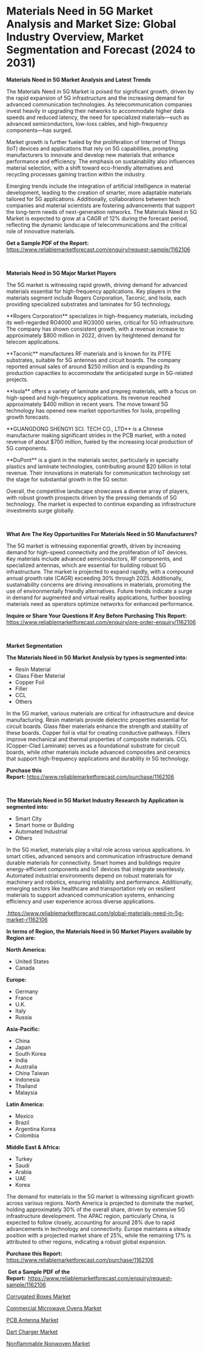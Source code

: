 <p><h1>Materials Need in 5G Market Analysis and Market Size: Global Industry Overview, Market Segmentation and Forecast (2024 to 2031)</h1></p><p><strong>Materials Need in 5G Market Analysis and Latest Trends</strong></p>
<p><p>The Materials Need in 5G Market is poised for significant growth, driven by the rapid expansion of 5G infrastructure and the increasing demand for advanced communication technologies. As telecommunication companies invest heavily in upgrading their networks to accommodate higher data speeds and reduced latency, the need for specialized materials—such as advanced semiconductors, low-loss cables, and high-frequency components—has surged. </p><p>Market growth is further fueled by the proliferation of Internet of Things (IoT) devices and applications that rely on 5G capabilities, prompting manufacturers to innovate and develop new materials that enhance performance and efficiency. The emphasis on sustainability also influences material selection, with a shift toward eco-friendly alternatives and recycling processes gaining traction within the industry. </p><p>Emerging trends include the integration of artificial intelligence in material development, leading to the creation of smarter, more adaptable materials tailored for 5G applications. Additionally, collaborations between tech companies and material scientists are fostering advancements that support the long-term needs of next-generation networks. The Materials Need in 5G Market is expected to grow at a CAGR of 12% during the forecast period, reflecting the dynamic landscape of telecommunications and the critical role of innovative materials.</p></p>
<p><strong>Get a Sample PDF of the Report:&nbsp;</strong> <a href="https://www.reliablemarketforecast.com/enquiry/request-sample/1162106?utm_campaign=1141&utm_medium=2&utm_source=Github&utm_content=ia&utm_term=29092024&utm_id=materials-need-in-5g">https://www.reliablemarketforecast.com/enquiry/request-sample/1162106</a></p>
<p>&nbsp;</p>
<p><strong>Materials Need in 5G Major Market Players</strong></p>
<p><p>The 5G market is witnessing rapid growth, driving demand for advanced materials essential for high-frequency applications. Key players in the materials segment include Rogers Corporation, Taconic, and Isola, each providing specialized substrates and laminates for 5G technology.</p><p>**Rogers Corporation** specializes in high-frequency materials, including its well-regarded RO4000 and RO3000 series, critical for 5G infrastructure. The company has shown consistent growth, with a revenue increase to approximately $800 million in 2022, driven by heightened demand for telecom applications.</p><p>**Taconic** manufactures RF materials and is known for its PTFE substrates, suitable for 5G antennas and circuit boards. The company reported annual sales of around $250 million and is expanding its production capacities to accommodate the anticipated surge in 5G-related projects.</p><p>**Isola** offers a variety of laminate and prepreg materials, with a focus on high-speed and high-frequency applications. Its revenue reached approximately $400 million in recent years. The move toward 5G technology has opened new market opportunities for Isola, propelling growth forecasts.</p><p>**GUANGDONG SHENGYI SCI. TECH CO., LTD** is a Chinese manufacturer making significant strides in the PCB market, with a noted revenue of about $700 million, fueled by the increasing local production of 5G components.</p><p>**DuPont** is a giant in the materials sector, particularly in specialty plastics and laminate technologies, contributing around $20 billion in total revenue. Their innovations in materials for communication technology set the stage for substantial growth in the 5G sector.</p><p>Overall, the competitive landscape showcases a diverse array of players, with robust growth prospects driven by the pressing demands of 5G technology. The market is expected to continue expanding as infrastructure investments surge globally.</p></p>
<p>&nbsp;</p>
<p><strong>What Are The Key Opportunities For Materials Need in 5G Manufacturers?</strong></p>
<p><p>The 5G market is witnessing exponential growth, driven by increasing demand for high-speed connectivity and the proliferation of IoT devices. Key materials include advanced semiconductors, RF components, and specialized antennas, which are essential for building robust 5G infrastructure. The market is projected to expand rapidly, with a compound annual growth rate (CAGR) exceeding 30% through 2025. Additionally, sustainability concerns are driving innovations in materials, promoting the use of environmentally friendly alternatives. Future trends indicate a surge in demand for augmented and virtual reality applications, further boosting materials need as operators optimize networks for enhanced performance.</p></p>
<p><strong>Inquire or Share Your Questions If Any Before Purchasing This Report:</strong> <a href="https://www.reliablemarketforecast.com/enquiry/pre-order-enquiry/1162106?utm_campaign=1141&utm_medium=2&utm_source=Github&utm_content=ia&utm_term=29092024&utm_id=materials-need-in-5g">https://www.reliablemarketforecast.com/enquiry/pre-order-enquiry/1162106</a></p>
<p>&nbsp;</p>
<p><strong>Market Segmentation</strong></p>
<p><strong>The Materials Need in 5G Market Analysis by types is segmented into:</strong></p>
<p><ul><li>Resin Material</li><li>Glass Fiber Material</li><li>Copper Foil</li><li>Filler</li><li>CCL</li><li>Others</li></ul></p>
<p><p>In the 5G market, various materials are critical for infrastructure and device manufacturing. Resin materials provide dielectric properties essential for circuit boards. Glass fiber materials enhance the strength and stability of these boards. Copper foil is vital for creating conductive pathways. Fillers improve mechanical and thermal properties of composite materials. CCL (Copper-Clad Laminate) serves as a foundational substrate for circuit boards, while other materials include advanced composites and ceramics that support high-frequency applications and durability in 5G technology.</p></p>
<p><strong>Purchase this Report:&nbsp;</strong><a href="https://www.reliablemarketforecast.com/purchase/1162106?utm_campaign=1141&utm_medium=2&utm_source=Github&utm_content=ia&utm_term=29092024&utm_id=materials-need-in-5g">https://www.reliablemarketforecast.com/purchase/1162106</a></p>
<p>&nbsp;</p>
<p><strong>The Materials Need in 5G Market Industry Research by Application is segmented into:</strong></p>
<p><ul><li>Smart City</li><li>Smart home or Building</li><li>Automated Industrial</li><li>Others</li></ul></p>
<p><p>In the 5G market, materials play a vital role across various applications. In smart cities, advanced sensors and communication infrastructure demand durable materials for connectivity. Smart homes and buildings require energy-efficient components and IoT devices that integrate seamlessly. Automated industrial environments depend on robust materials for machinery and robotics, ensuring reliability and performance. Additionally, emerging sectors like healthcare and transportation rely on resilient materials to support advanced communication systems, enhancing efficiency and user experience across diverse applications.</p></p>
<p><a href="https://www.reliablemarketforecast.com/global-materials-need-in-5g-market-r1162106?utm_campaign=1141&utm_medium=2&utm_source=Github&utm_content=ia&utm_term=29092024&utm_id=materials-need-in-5g">&nbsp;https://www.reliablemarketforecast.com/global-materials-need-in-5g-market-r1162106</a></p>
<p><strong>In terms of Region, the Materials Need in 5G Market Players available by Region are:</strong></p>
<p>
    <p> <strong> North America: </strong>
        <ul>
            <li>United States</li>
            <li>Canada</li>
        </ul>
        </p> 
    <p> <strong> Europe: </strong>
        <ul>
            <li>Germany</li>
            <li>France</li>
            <li>U.K.</li>
            <li>Italy</li>
            <li>Russia</li>
        </ul>
        </p> 
    <p> <strong> Asia-Pacific: </strong>
        <ul>
            <li>China</li>
            <li>Japan</li>
            <li>South Korea</li>
            <li>India</li>
            <li>Australia</li>
            <li>China Taiwan</li>
            <li>Indonesia</li>
            <li>Thailand</li>
            <li>Malaysia</li>
        </ul>
        </p> 
    <p> <strong> Latin America: </strong>
        <ul>
            <li>Mexico</li>
            <li>Brazil</li>
            <li>Argentina Korea</li>
            <li>Colombia</li>
        </ul>
        </p> 
    <p> <strong> Middle East & Africa: </strong>
        <ul>
            <li>Turkey</li>
            <li>Saudi</li>
            <li>Arabia</li>
            <li>UAE</li>
            <li>Korea</li>
        </ul>
    </p>
    </p>
<p><p>The demand for materials in the 5G market is witnessing significant growth across various regions. North America is projected to dominate the market, holding approximately 30% of the overall share, driven by extensive 5G infrastructure development. The APAC region, particularly China, is expected to follow closely, accounting for around 28% due to rapid advancements in technology and connectivity. Europe maintains a steady position with a projected market share of 25%, while the remaining 17% is attributed to other regions, indicating a robust global expansion.</p></p>
<p><strong>Purchase this Report: </strong><a href="https://www.reliablemarketforecast.com/purchase/1162106?utm_campaign=1141&utm_medium=2&utm_source=Github&utm_content=ia&utm_term=29092024&utm_id=materials-need-in-5g">https://www.reliablemarketforecast.com/purchase/1162106</a></p>
<p>&nbsp;<strong>Get a Sample PDF of the Report:&nbsp;&nbsp;</strong><a href="https://www.reliablemarketforecast.com/enquiry/request-sample/1162106?utm_campaign=1141&utm_medium=2&utm_source=Github&utm_content=ia&utm_term=29092024&utm_id=materials-need-in-5g">https://www.reliablemarketforecast.com/enquiry/request-sample/1162106</a></p>
<p><strong></strong></p>
<p><p><a href="https://www.linkedin.com/pulse/what-growth-drivers-corrugated-boxes-market-comprehensive-study-icfkc?utm_campaign=1141&utm_medium=2&utm_source=Github&utm_content=ia&utm_term=29092024&utm_id=materials-need-in-5g">Corrugated Boxes Market</a></p><p><a href="https://www.linkedin.com/pulse/role-commercial-microwave-ovens-market-applications-food-lfcve?utm_campaign=1141&utm_medium=2&utm_source=Github&utm_content=ia&utm_term=29092024&utm_id=materials-need-in-5g">Commercial Microwave Ovens Market</a></p><p><a href="https://issuu.com/reportprime-2/docs/pcb-antenna-market-size-2030.pptx_6ba364a76ca8be?utm_campaign=1141&utm_medium=2&utm_source=Github&utm_content=ia&utm_term=29092024&utm_id=materials-need-in-5g">PCB Antenna Market</a></p><p><a href="https://issuu.com/reportprime-2/docs/dart-charger-market-size-2030.pptx_5dbf6c5ba58350?utm_campaign=1141&utm_medium=2&utm_source=Github&utm_content=ia&utm_term=29092024&utm_id=materials-need-in-5g">Dart Charger Market</a></p><p><a href="https://github.com/LoretaDushku585/Market-Research-Report-List-1/blob/main/nonflammable-nonwoven-market.md?utm_campaign=1141&utm_medium=2&utm_source=Github&utm_content=ia&utm_term=29092024&utm_id=materials-need-in-5g">Nonflammable Nonwoven Market</a></p></p>